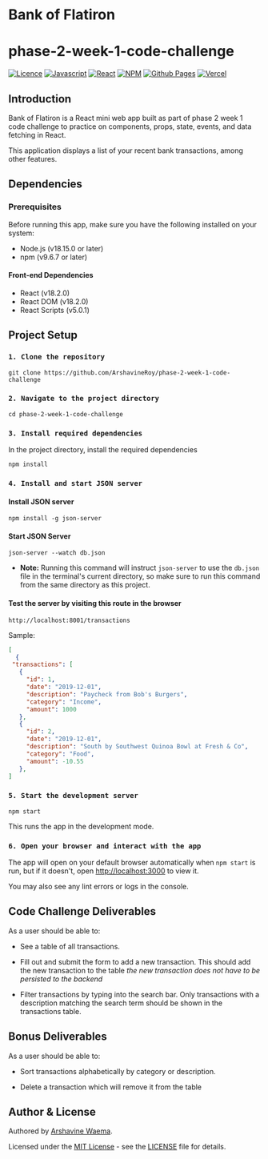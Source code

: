 # Bank of Flatiron

# phase-2-week-1-code-challenge

[![Licence](https://img.shields.io/github/license/Ileriayo/markdown-badges?style=for-the-badge)](./LICENSE)
[![Javascript](https://img.shields.io/badge/JavaScript-F7DF1E?style=for-the-badge&logo=javascript&logoColor=black)](https://www.javascript.com)
[![React](https://img.shields.io/badge/React-20232A?style=for-the-badge&logo=react&logoColor=61DAFB)](https://react.dev/)
[![NPM](https://img.shields.io/badge/NPM-%23CB3837.svg?style=for-the-badge&logo=npm&logoColor=white)](https://www.npmjs.com/)
[![Github Pages](https://img.shields.io/badge/github%20pages-121013?style=for-the-badge&logo=github&logoColor=white)](https://pages.github.com/)
[![Vercel](https://img.shields.io/badge/vercel-%23000000.svg?style=for-the-badge&logo=vercel&logoColor=white)](https://vercel.com/)

## Introduction

Bank of Flatiron is a React mini web app built as part of phase 2 week 1 code challenge to practice on components, props, state, events, and data fetching in React.

This application displays a list of your recent bank transactions, among other features.

## Dependencies

### Prerequisites

Before running this app, make sure you have the following installed on your system:

- Node.js (v18.15.0 or later)
- npm (v9.6.7 or later)

#### Front-end Dependencies

- React (v18.2.0)
- React DOM (v18.2.0)
- React Scripts (v5.0.1)

<!-- - ### Development Dependencies

Jest (v27.0.4) - For running unit tests.
- ESLint (v7.32.0) - For linting the code and maintaining code quality.
- Prettier (v9.19.0) - For code formatting consistency.-->

## Project Setup

### `1. Clone the repository`

```
git clone https://github.com/ArshavineRoy/phase-2-week-1-code-challenge
```

### `2. Navigate to the project directory`

```
cd phase-2-week-1-code-challenge
```

### `3. Install required dependencies`

In the project directory, install the required dependencies

```
npm install
```

### `4. Install and start JSON server`

#### Install JSON server

```
npm install -g json-server
```

#### Start JSON Server

```
json-server --watch db.json
```

- **Note:** Running this command will instruct `json-server` to use the `db.json` file in the terminal's current directory, so make sure to run this command from the same directory as this project.

#### Test the server by visiting this route in the browser

```
http://localhost:8001/transactions
```

Sample:

```json
[
  {
 "transactions": [
   {
     "id": 1,
     "date": "2019-12-01",
     "description": "Paycheck from Bob's Burgers",
     "category": "Income",
     "amount": 1000
   },
   {
     "id": 2,
     "date": "2019-12-01",
     "description": "South by Southwest Quinoa Bowl at Fresh & Co",
     "category": "Food",
     "amount": -10.55
   },
]
```

### `5. Start the development server`

```
npm start
```

This runs the app in the development mode.

### `6. Open your browser and interact with the app`

The app will open on your default browser automatically when `npm start` is run, but if it doesn't, open [http://localhost:3000](http://localhost:3000) to view it.

You may also see any lint errors or logs in the console.

## Code Challenge Deliverables

As a user should be able to:

- See a table of all transactions.

- Fill out and submit the form to add a new transaction. This should add the new transaction to the table _the new transaction does not have to be persisted to the backend_

- Filter transactions by typing into the search bar. Only transactions with a description matching the search term should be shown in the transactions table.

## Bonus Deliverables

As a user should be able to:

- Sort transactions alphabetically by category or description.

- Delete a transaction which will remove it from the table

## Author & License

Authored by [Arshavine Waema](https://github.com/ArshavineRoy).

Licensed under the [MIT License](LICENSE) - see the [LICENSE](LICENSE) file for details.
